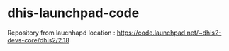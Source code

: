 # dhis-launchpad-code

Repository from laucnhapd location :  https://code.launchpad.net/~dhis2-devs-core/dhis2/2.18
